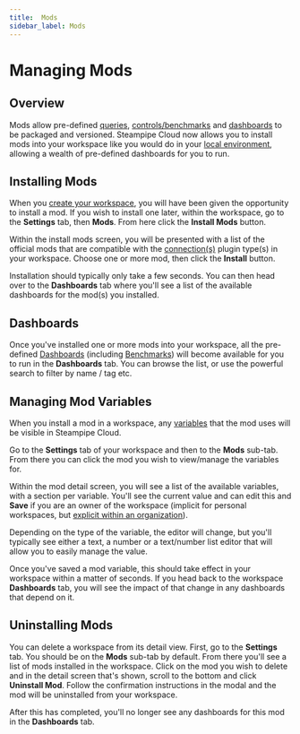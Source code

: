 ```yaml
---
title:  Mods
sidebar_label: Mods
---
```


# Managing Mods

## Overview

Mods allow pre-defined [queries](reference/mod-resources/query), [controls/benchmarks](mods/writing-controls) and [dashboards](mods/writing-dashboards) to be packaged and versioned. Steampipe Cloud now allows you to install mods into your workspace like you would do in your [local environment](mods/mod-dependencies), allowing a wealth of pre-defined dashboards for you to run.

## Installing Mods

When you [create your workspace](cloud/workspaces#creating-workspaces), you will have been given the opportunity to install a mod. If you wish to install one later, within the workspace, go to the **Settings** tab, then **Mods**. From here click the **Install Mods** button.

Within the install mods screen, you will be presented with a list of the official mods that are compatible with the [connection(s)](cloud/workspaces#managing-workspace-connections) plugin type(s) in your workspace. Choose one or more mod, then click the **Install** button.

Installation should typically only take a few seconds. You can then head over to the **Dashboards** tab where you'll see a list of the available dashboards for the mod(s) you installed.

## Dashboards

Once you've installed one or more mods into your workspace, all the pre-defined [Dashboards](dashboard/overview) (including [Benchmarks](check/overview)) will become available for you to run in the **Dashboards** tab. You can browse the list, or use the powerful search to filter by name / tag etc.

## Managing Mod Variables

When you install a mod in a workspace, any [variables](mods/mod-variables) that the mod uses will be visible in Steampipe Cloud.

Go to the **Settings** tab of your workspace and then to the **Mods** sub-tab. From there you can click the mod you wish to view/manage the variables for.

Within the mod detail screen, you will see a list of the available variables, with a section per variable. You'll see the current value and can edit this and **Save** if you are an owner of the workspace (implicit for personal workspaces, but [explicit within an organization](cloud/organizations#managing-users)).

Depending on the type of the variable, the editor will change, but you'll typically see either a text, a number or a text/number list editor that will allow you to easily manage the value.

Once you've saved a mod variable, this should take effect in your workspace within a matter of seconds. If you head back to the workspace **Dashboards** tab, you will see the impact of that change in any dashboards that depend on it.

## Uninstalling Mods

You can delete a workspace from its detail view. First, go to the **Settings** tab. You should be on the **Mods** sub-tab by default. From there you'll see a list of mods installed in the workspace. Click on the mod you wish to delete and in the detail screen that's shown, scroll to the bottom and click **Uninstall Mod**. Follow the confirmation instructions in the modal and the mod will be uninstalled from your workspace.

After this has completed, you'll no longer see any dashboards for this mod in the **Dashboards** tab.
